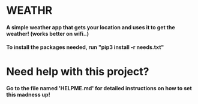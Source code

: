 # WEATHR
#### A simple weather app that gets your location and uses it to get the weather! (works better on wifi..)

#### To install the packages needed, run "pip3 install -r needs.txt"


# Need help with this project?
#### Go to the file named 'HELPME.md' for detailed instructions on how to set this madness up!
